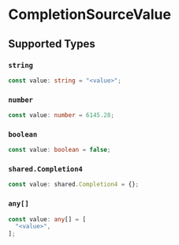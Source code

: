 # CompletionSourceValue


## Supported Types

### `string`

```typescript
const value: string = "<value>";
```

### `number`

```typescript
const value: number = 6145.28;
```

### `boolean`

```typescript
const value: boolean = false;
```

### `shared.Completion4`

```typescript
const value: shared.Completion4 = {};
```

### `any[]`

```typescript
const value: any[] = [
  "<value>",
];
```

